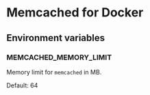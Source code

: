 # Memcached for Docker

## Environment variables

### MEMCACHED_MEMORY_LIMIT

Memory limit for ``memcached`` in MB.

Default: 64
